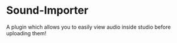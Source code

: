 # Sound-Importer
A plugin which allows you to easily view audio inside studio before uploading them!
